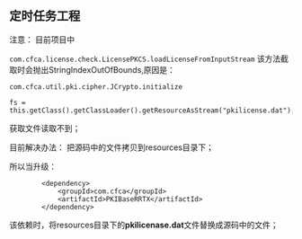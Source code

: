 ## 定时任务工程
注意：
目前项目中

``
com.cfca.license.check.LicensePKCS.loadLicenseFromInputStream
``
该方法截取时会抛出StringIndexOutOfBounds,原因是：

```
com.cfca.util.pki.cipher.JCrypto.initialize

fs = this.getClass().getClassLoader().getResourceAsStream("pkilicense.dat");
```
获取文件读取不到；

目前解决办法：
把源码中的文件拷贝到resources目录下；

所以当升级：
```
        <dependency>
            <groupId>com.cfca</groupId>
            <artifactId>PKIBaseRRTX</artifactId>
        </dependency>
```
该依赖时，将resources目录下的**pkilicenase.dat**文件替换成源码中的文件；
